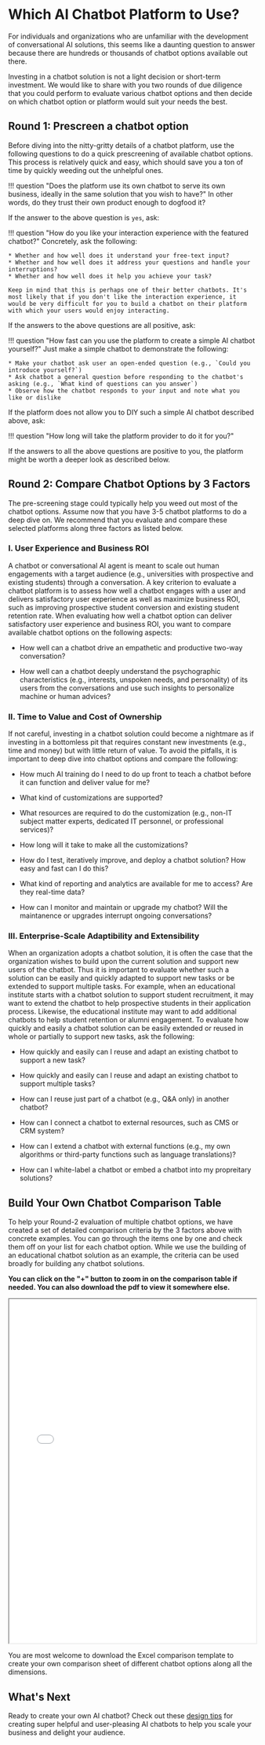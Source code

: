 # **Which AI Chatbot Platform to Use?** <a name="right-platform"></a>

For individuals and organizations who are unfamiliar with the development of conversational AI solutions, this seems like a daunting question to answer because there are hundreds or thousands of chatbot options available out there.

Investing in a chatbot solution is not a light decision or short-term
investment. We would like to share with you two rounds of due diligence that
you could perform to evaluate various chatbot options and then decide
on which chatbot option or platform would suit your needs the best.

## **Round 1: Prescreen a chatbot option**

Before diving into the nitty-gritty details of a chatbot platform, use
the following questions to do a quick prescreening of available
chatbot options. This process is relatively quick and easy, which
should save you a ton of time by quickly weeding out the unhelpful ones.  

!!! question "Does the platform use its own chatbot to serve its own business, ideally in the same solution that you wish to have?"
    In other words, do they trust their own product enough to dogfood it?

If the answer to the above question is `yes`, ask:

!!! question "How do you like your interaction experience with the featured chatbot?"
    Concretely, ask the following:

    * Whether and how well does it understand your free-text input?
    * Whether and how well does it address your questions and handle your interruptions?
    * Whether and how well does it help you achieve your task?

    Keep in mind that this is perhaps one of their better chatbots. It's most likely that if you don't like the interaction experience, it would be very difficult for you to build a chatbot on their platform with which your users would enjoy interacting.  

If the answers to the above questions are all positive, ask:

!!! question "How fast can you use the platform to create a simple AI chatbot yourself?" 
    Just make a simple chatbot to demonstrate the following:

    * Make your chatbot ask user an open-ended question (e.g., `Could you introduce yourself?`)
    * Ask chatbot a general question before responding to the chatbot's asking (e.g., `What kind of questions can you answer`)
    * Observe how the chatbot responds to your input and note what you like or dislike

If the platform does not allow you to DIY such a simple AI chatbot described above, ask:

!!! question "How long will take the platform provider to do it for you?"

If the answers to all the above questions are positive to you, the platform might be worth a deeper look as described below. 

## **Round 2: Compare Chatbot Options by 3 Factors**

The pre-screening stage could typically help you weed out most of the
chatbot options. Assume now that you have 3-5 chatbot platforms to do
a deep dive on. We recommend that you evaluate and compare these selected platforms along three factors as listed below.

### **I. User Experience and Business ROI**

A chatbot or conversational AI agent is meant to scale out human
engagements with a target audience (e.g., universities with
prospective and existing students) through a conversation. A key
criterion to evaluate a chatbot platform is to assess how well a
chatbot engages with a user and delivers satisfactory user experience
as well as maximize business ROI, such as improving prospective
student conversion and existing student retention rate. When
evaluating how well a chatbot option can deliver satisfactory user
experience and business ROI, you want to compare available chatbot
options on the following aspects: 

* How well can a chatbot drive an empathetic and
  productive two-way conversation?

* How well can a chatbot deeply understand the psychographic
  characteristics (e.g., interests, unspoken needs, and personality)
  of its users from the conversations and use such insights to
  personalize machine or human advices?

### **II. Time to Value and Cost of Ownership**

If not careful, investing in a chatbot solution could become a
nightmare as if investing in a bottomless pit that requires constant
new investments (e.g., time and money) but with little return
of value. To avoid the pitfalls, it is important to deep dive into
chatbot options and compare the following:

* How much AI training do I need to do up front to teach a
  chatbot before it can function and deliver value for me?

* What kind of customizations are supported?

* What resources are required to do the customization (e.g., non-IT subject
  matter experts, dedicated IT personnel, or professional services)?

* How long will it take to make all the customizations? 

* How do I test, iteratively improve, and deploy a chatbot solution?
  How easy and fast can I do this? 

* What kind of reporting and analytics are available for me to access?
  Are they real-time data?

* How can I monitor and maintain or upgrade my chatbot? Will the
  maintanence or upgrades interrupt ongoing conversations?

### **III. Enterprise-Scale Adaptibility and Extensibility**

When an organization adopts a chatbot solution, it is often the case
that the organization wishes to build upon the current solution and
support new users of the chatbot. Thus it is important to evaluate
whether such a solution can be easily and quickly adapted to support
new tasks or be extended to support multiple tasks. For example, when
an educational institute starts with a chatbot solution to support
student recruitment, it may want to extend the chatbot to help
prospective students in their application process. Likewise, the
educational institute may want to add additional chatbots to help
student retention or alumni engagement. To evaluate how quickly and
easily a chatbot solution can be easily extended or reused in whole or
partially to support new tasks, ask the following:

* How quickly and easily can I reuse and adapt an existing chatbot to support a new task?

* How quickly and easily can I reuse and adapt an existing chatbot to
  support multiple tasks?

* How can I reuse just part of a chatbot (e.g., Q&A only) in another
  chatbot?

* How can I connect a chatbot to external resources, such as CMS or CRM system?

* How can I extend a chatbot with external functions (e.g., my own
  algorithms or third-party functions such as language translations)?

* How can I white-label a chatbot or embed a chatbot into my
  propreitary solutions?


## **Build Your Own Chatbot Comparison Table**

To help your Round-2 evaluation of multiple chatbot options, we have
created a set of detailed comparison criteria by the 3 factors above
with concrete examples. You can go through the items one by one and
check them off on your list for each chatbot option. While we use the
building of an educational chatbot solution as an example, the
criteria can be used broadly for building any chatbot solutions. 

**You can click on the "+" button to zoom in on the comparison table if needed. You can also download the pdf to view it somewhere else.**

<iframe width="100%" height="700" src="../pdf/Compare-Chatbot-Options.pdf"></iframe>

You are most welcome to download the Excel comparison template to create
your own comparison sheet of different chatbot options along all the
dimensions.

## **What's Next**

Ready to create your own AI chatbot? Check out these [design tips](../chatbot-design-tips) for creating super helpful and user-pleasing AI chatbots to help you scale your business and delight your audience. 
